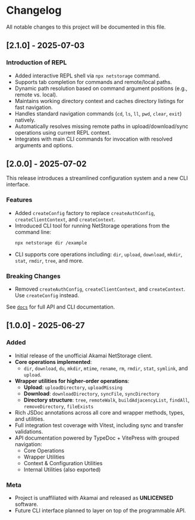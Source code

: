 # Changelog

All notable changes to this project will be documented in this file.

## [2.1.0] - 2025-07-03

### Introduction of REPL

- Added interactive REPL shell via `npx netstorage` command.
- Supports tab completion for commands and remote/local paths.
- Dynamic path resolution based on command argument positions (e.g., remote vs. local).
- Maintains working directory context and caches directory listings for fast navigation.
- Handles standard navigation commands (`cd`, `ls`, `ll`, `pwd`, `clear`, `exit`) natively.
- Automatically resolves missing remote paths in upload/download/sync operations using current REPL context.
- Integrates with main CLI commands for invocation with resolved arguments and options.

## [2.0.0] - 2025-07-02

This release introduces a streamlined configuration system and a new CLI interface.

### Features

- Added `createConfig` factory to replace `createAuthConfig`, `createClientContext`, and `createContext`.
- Introduced CLI tool for running NetStorage operations from the command line:
  ```bash
  npx netstorage dir /example
  ```
- CLI supports core operations including: `dir`, `upload`, `download`, `mkdir`, `stat`, `rmdir`, `tree`, and more.

### Breaking Changes

- Removed `createAuthConfig`, `createClientContext`, and `createContext`. Use `createConfig` instead.

See [`docs`](https://github.com/HeavyMedl/netstorage/tree/main/docs) for full API and CLI documentation.

## [1.0.0] - 2025-06-27

### Added

- Initial release of the unofficial Akamai NetStorage client.
- **Core operations implemented**:
  - `dir`, `download`, `du`, `mkdir`, `mtime`, `rename`, `rm`, `rmdir`, `stat`, `symlink`, and `upload`.
- **Wrapper utilities for higher-order operations**:
  - **Upload**: `uploadDirectory`, `uploadMissing`
  - **Download**: `downloadDirectory`, `syncFile`, `syncDirectory`
  - **Directory structure**: `tree`, `remoteWalk`, `buildAdjacencyList`, `findAll`, `removeDirectory`, `fileExists`
- Rich JSDoc annotations across all core and wrapper methods, types, and utilities.
- Full integration test coverage with Vitest, including sync and transfer validations.
- API documentation powered by TypeDoc + VitePress with grouped navigation:
  - Core Operations
  - Wrapper Utilities
  - Context & Configuration Utilities
  - Internal Utilities (also exported)

### Meta

- Project is unaffiliated with Akamai and released as **UNLICENSED** software.
- Future CLI interface planned to layer on top of the programmable API.
